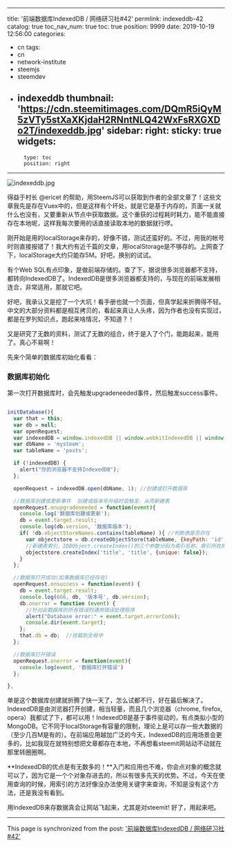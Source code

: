 
---
title: '前端数据库IndexedDB / 网络研习社#42'
permlink: indexeddb-42
catalog: true
toc_nav_num: true
toc: true
position: 9999
date: 2019-10-19 12:56:00
categories:
- cn
tags:
- cn
- network-institute
- steemjs
- steemdev
- indexeddb
thumbnail: 'https://cdn.steemitimages.com/DQmR5iQyM5zVTy5stXaXKjdaH2RNntNLQ42WxFsRXGXDo2T/indexeddb.jpg'
sidebar:
    right:
        sticky: true
widgets:
    -
        type: toc
        position: right
---


![indexeddb.jpg](https://cdn.steemitimages.com/DQmR5iQyM5zVTy5stXaXKjdaH2RNntNLQ42WxFsRXGXDo2T/indexeddb.jpg)

得益于村长 @ericet 的帮助，用SteemJS可以获取到作者的全部文章了！这些文章我先是存在Vuex中的，但是这样有个坏处，就是它是基于内存的，页面一关就什么也没有，又要重新从节点中获取数据。这个重获的过程耗时耗力，能不能直接存在本地呢，这样我每次要用的话直接读取本地的数据就行啰。

刚开始是用的localStorage来存的，好像不错，测试还蛮好的。不过，用我的帐号时则直接报错了！我大约有近千篇的文章，用localStorage是不够存的。上网查了下，localStorage大约只能存5M。好吧，换别的试试。

有个Web SQL有点印象，是做前端存储的。查了下，据说很多浏览器都不支持，都转向IndexedDB了。IndexedDB是很多浏览器都支持的，与现在的前端发展相连合，非常适用，那就它吧。

好吧，我承认又是挖了一个大坑！看手册也就一个页面，但真学起来折腾得不轻。中文的大部分资料都是相互拷贝的，看起来真让人头疼，因为作者也没有实现过，都是在罗列知识点，跑起来啥情况，不知道？！

又是研究了无数的资料，测试了无数的组合，终于是入了个门，能跑起来，能用了。真心不易啊！

先来个简单的数据库初始化看看：

### 数据库初始化
第一次打开数据库时，会先触发upgradeneeded事件，然后触发success事件。
```js

initDatabase(){
  var that = this;
  var db = null;
  var openRequest;
  var indexedDB = window.indexedDB || window.webkitIndexedDB || window.mozIndexedDB || window.msIndexedDB;
  var dbName = 'mysteem';
  var tableName = 'posts';

  if (!indexedDB) {
    alert("你的浏览器不支持IndexedDB");
  };

  openRequest = indexedDB.open(dbName, 1); //创建或打开数据库

  //数据库创建或更新事件  创建或版本号升级时会触发，从而新建表
  openRequest.onupgradeneeded = function(event){
    console.log('数据库创建或更新');
    db = event.target.result;
    console.log(db.version, '数据库版本');
    if( !db.objectStoreNames.contains(tableName) ){ //判断表是否存在
      var objectstore = db.createObjectStore(tableName, {keyPath: 'id', autoIncrement: true}); //指定主键 id, 自增
      //新建表索引，IDBObject.createIndex()的三个参数分别为索引名称、索引所在的属性、配置对象（说明该属性是否包含重复的值）。
      objectstore.createIndex('title', 'title', {unique: false});
    }
  };

  //数据库打开成功(如果数据库已经存在)
  openRequest.onsuccess = function(event) {
    db = event.target.result;
    console.log(666, db, '版本号', db.version);
    db.onerror = function (event) {
      //针对此数据库的所有错误的通用错误处理程序
      alert("Database error:" + event.target.errorCode);
      console.dir(event.target);
    };
    that.db = db;  //挂载到全局中
  };

  //数据库打开错误
  openRequest.onerror = function(event){
    console.log(event, '数据库打开错误')
  };

},
```

单是这个数据库创建就折腾了快一天了，怎么试都不行，好在最后解决了。IndexedDB是由浏览器打开创建，相当轻量，而且几个浏览器（chrome, firefox, opera）我都试了下，都可以用！IndexedDB是基于事件驱动的，有点类拟小型的MongoDB。它不同于localStorage有容量的限制，理论上是可以存一些大数据的（至少几百M是有的）。在前端应用越加广泛的今天，IndexedDB的应用场景会更多的，比如我现在就特别想把文章都存在本地，不再想看steemit网站动不动就在那里转圈圈啊。

**IndexedDB的优点是有无数多的！**入门和应用也不难，你会点对象的概念就可以了，因为它是一个个对象存进去的，所以有很多先天的优势。不过，今天在使用查询的时候，用索引的方法好像没办法使用关键字来查询，不知是没有这个方法，还是我没有看到。

用IndexedDB来存数据真会让网站飞起来，尤其是对steemit! 好了，用起来吧。

- - -

This page is synchronized from the post: ['前端数据库IndexedDB / 网络研习社#42'](https://steemit.com/@lemooljiang/indexeddb-42)
